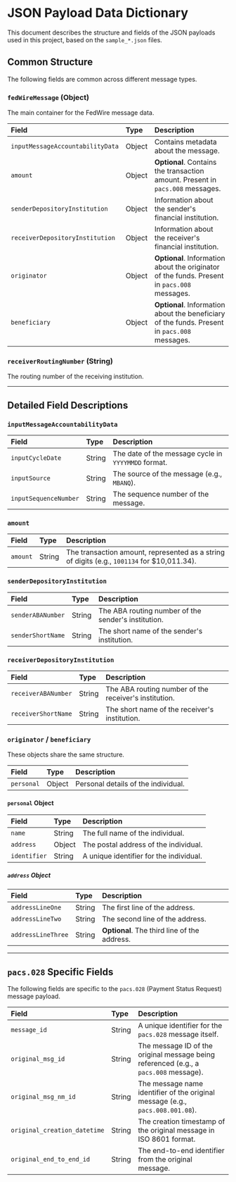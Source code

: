 # JSON Payload Data Dictionary

This document describes the structure and fields of the JSON payloads used in this project, based on the `sample_*.json` files.

## Common Structure

The following fields are common across different message types.

### `fedWireMessage` (Object)

The main container for the FedWire message data.

| Field | Type | Description |
| :--- | :--- | :--- |
| `inputMessageAccountabilityData` | Object | Contains metadata about the message. |
| `amount` | Object | **Optional**. Contains the transaction amount. Present in `pacs.008` messages. |
| `senderDepositoryInstitution` | Object | Information about the sender's financial institution. |
| `receiverDepositoryInstitution` | Object | Information about the receiver's financial institution. |
| `originator` | Object | **Optional**. Information about the originator of the funds. Present in `pacs.008` messages. |
| `beneficiary` | Object | **Optional**. Information about the beneficiary of the funds. Present in `pacs.008` messages. |

### `receiverRoutingNumber` (String)

The routing number of the receiving institution.

---

## Detailed Field Descriptions

### `inputMessageAccountabilityData`

| Field | Type | Description |
| :--- | :--- | :--- |
| `inputCycleDate` | String | The date of the message cycle in `YYYYMMDD` format. |
| `inputSource` | String | The source of the message (e.g., `MBANQ`). |
| `inputSequenceNumber` | String | The sequence number of the message. |

### `amount`

| Field | Type | Description |
| :--- | :--- | :--- |
| `amount` | String | The transaction amount, represented as a string of digits (e.g., `1001134` for $10,011.34). |

### `senderDepositoryInstitution`

| Field | Type | Description |
| :--- | :--- | :--- |
| `senderABANumber` | String | The ABA routing number of the sender's institution. |
| `senderShortName` | String | The short name of the sender's institution. |

### `receiverDepositoryInstitution`

| Field | Type | Description |
| :--- | :--- | :--- |
| `receiverABANumber` | String | The ABA routing number of the receiver's institution. |
| `receiverShortName` | String | The short name of the receiver's institution. |

### `originator` / `beneficiary`

These objects share the same structure.

| Field | Type | Description |
| :--- | :--- | :--- |
| `personal` | Object | Personal details of the individual. |

#### `personal` Object

| Field | Type | Description |
| :--- | :--- | :--- |
| `name` | String | The full name of the individual. |
| `address` | Object | The postal address of the individual. |
| `identifier` | String | A unique identifier for the individual. |

##### `address` Object

| Field | Type | Description |
| :--- | :--- | :--- |
| `addressLineOne` | String | The first line of the address. |
| `addressLineTwo` | String | The second line of the address. |
| `addressLineThree` | String | **Optional**. The third line of the address. |

---

## `pacs.028` Specific Fields

The following fields are specific to the `pacs.028` (Payment Status Request) message payload.

| Field | Type | Description |
| :--- | :--- | :--- |
| `message_id` | String | A unique identifier for the `pacs.028` message itself. |
| `original_msg_id` | String | The message ID of the original message being referenced (e.g., a `pacs.008` message). |
| `original_msg_nm_id` | String | The message name identifier of the original message (e.g., `pacs.008.001.08`). |
| `original_creation_datetime` | String | The creation timestamp of the original message in ISO 8601 format. |
| `original_end_to_end_id` | String | The end-to-end identifier from the original message. |
